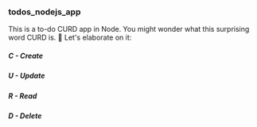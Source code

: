 ### todos_nodejs_app

This is a to-do CURD app in Node. You might wonder what this surprising word CURD is. 🤨 Let's elaborate on it:

##### C - Create
##### U - Update 
##### R - Read 
##### D - Delete 
